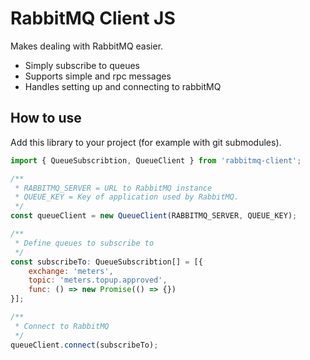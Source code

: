 # RabbitMQ Client JS

Makes dealing with RabbitMQ easier.

- Simply subscribe to queues
- Supports simple and rpc messages
- Handles setting up and connecting to rabbitMQ

## How to use

Add this library to your project (for example with git submodules). 

```javascript
import { QueueSubscribtion, QueueClient } from 'rabbitmq-client';

/**
 * RABBITMQ_SERVER = URL to RabbitMQ instance
 * QUEUE_KEY = Key of application used by RabbitMQ.
 */
const queueClient = new QueueClient(RABBITMQ_SERVER, QUEUE_KEY);

/**
 * Define queues to subscribe to
 */
const subscribeTo: QueueSubscribtion[] = [{
    exchange: 'meters',
    topic: 'meters.topup.approved',
    func: () => new Promise(() => {})
}];

/**
 * Connect to RabbitMQ
 */
queueClient.connect(subscribeTo);
```